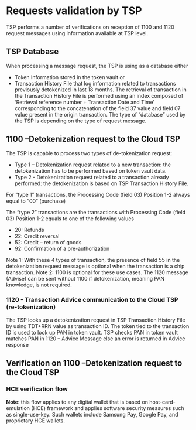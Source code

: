 # Requests validation by TSP

TSP performs a number of verifications on reception of 1100 and 1120 request messages using
information available at TSP level.

## TSP Database

When processing a message request, the TSP is using as a database either

* Token Information stored in the token vault or
* Transaction History File that log information related to transactions previously detokenized in last 18 months.
The retrieval of transaction in the Transaction History File is performed using an index composed of ‘Retrieval reference number + Transaction Date and Time’ corresponding to the concatenation of the field 37 value and field 07 value present in the origin transaction.
The type of “database” used by the TSP is depending on the type of request message.

## 1100 –Detokenization request to the Cloud TSP

The TSP is capable to process two types of de-tokenization request:

* Type 1 – Detokenization request related to a new transaction: the detokenization has to be performed based on token vault data.
* Type 2 - Detokenization request related to a transaction already performed: the detokenization is based on TSP Transaction History File.

For “type 1” transactions, the Processing Code (field 03) Position 1-2 always equal to “00” (purchase)

The “type 2” transactions are the transactions with Processing Code (field 03) Position 1-2 equals to one of the following values

* 20: Refunds
* 22: Credit reversal
* 52: Credit – return of goods
* 92: Confirmation of a pre-authorization

Note 1: With these 4 types of transaction, the presence of field 55 in the detokenization request message is optional when the transaction is a chip transaction.
Note 2: 1100 is optional for these use cases. The 1120 message (Advise) can be sent without 1100 if detokenization, meaning PAN knowledge, is not required.

### 1120 - Transaction Advice communication to the Cloud TSP (re-tokenization)

The TSP looks up a detokenization request in TSP Transaction History File by using TDT+RRN value as transaction ID. The token tied to the transaction ID is used to look up PAN in token vault. TSP checks PAN in token vault matches PAN in 1120 – Advice Message else an error is returned in Advice response

## Verification on 1100 –Detokenization request to the Cloud TSP

### HCE verification flow

**Note**: this flow applies to any digital wallet that is based on host-card-emulation (HCE) framework and applies software security measures such as single-use-key. Such wallets include Samsung Pay, Google Pay, and proprietary HCE wallets.

